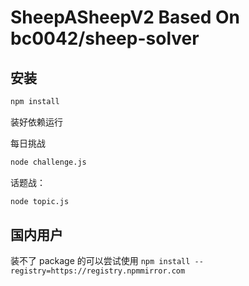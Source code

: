 # SheepASheepV2 Based On bc0042/sheep-solver

## 安装

```bash
npm install
```

装好依赖运行

每日挑战

```bash
node challenge.js
```

话题战：

```bash
node topic.js
```

## 国内用户

装不了 package 的可以尝试使用 `npm install --registry=https://registry.npmmirror.com`
